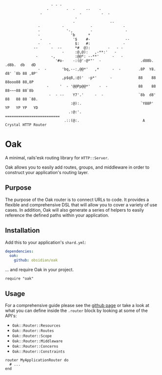 ```text
                     - - -
                   -        -  -     --    -
                -                 -         -  -
                                -
                               -                --
               -          -            -              -
               -            '-,        -               -
               -              'b      *
                -              '$    #-                --
               -    -           $:   #:               -
             --      -  --      *#  @):        -   - -
                          -     :@,@):   ,-**:'   -
              -      -,         :@@*: --**'      -   -
                       '#o-    -:(@'-@*"'  -                  .d88b.   .d8b.  db   dD
               -  -       'bq,--:,@@*'   ,*      -  -        .8P  Y8. d8' `8b 88 ,8P'
                          ,p$q8,:@)'  -p*'      -            88    88 88ooo88 88,8P
                   -     '  - '@@Pp@@*'    -  -              88    88 88~~~88 88`8b
                    -  - --    Y7'.'     -  -                `8b  d8' 88   88 88 `88.
                              :@):.                           `Y88P'  YP   YP YP   YD
                             .:@:'.                          =========================
                           .::(@:.                             A Crystal HTTP Router

```

# Oak

A minimal, rails'esk routing library for `HTTP::Server`.

Oak allows you to easily add routes, groups, and middleware in order to
construct your application's routing layer.

## Purpose

The purpose of the Oak router is to connect URLs to code. It provides a flexible
and comprehensive DSL that will allow you to cover a variety of use cases. In addition,
Oak will also generate a series of helpers to easily reference the defined paths
within your application.

## Installation

Add this to your application's `shard.yml`:

```yaml
dependencies:
  oak:
    github: obsidian/oak
```

... and require Oak in your project.

```crystal
require "oak"
```

## Usage

For a comprehensive guide please see the [github page](https://github.com/obsidian/oak)
or take a look at what you can define inside the `.router` block by looking at some of the
API's:

* `Oak::Router::Resources`
* `Oak::Router::Routes`
* `Oak::Router::Scope`
* `Oak::Router::Middleware`
* `Oak::Router::Concerns`
* `Oak::Router::Constraints`

```crystal
router MyApplicationRouter do
  # ...
end
```
